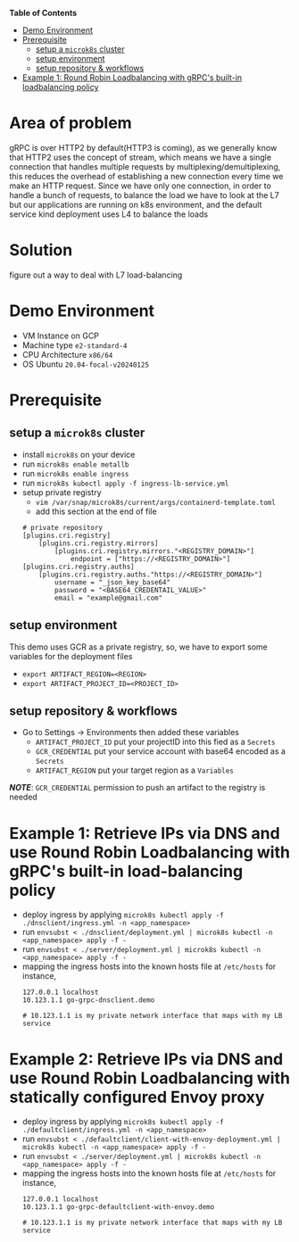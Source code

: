 
**Table of Contents** 
- [Demo Environment](#demo-environment)
- [Prerequisite](#prerequisite)
  - [setup a `microk8s` cluster](#setup-a-microk8s-cluster)
  - [setup environment](#setup-environment)
  - [setup repository & workflows](#setup-repository--workflows)
- [Example 1: Round Robin Loadbalancing with gRPC's built-in loadbalancing policy](#example-1-round-robin-loadbalancing-with-grpcs-built-in-loadbalancing-policy)

# Area of problem
gRPC is over HTTP2 by default(HTTP3 is coming), as we generally know that HTTP2 uses the concept of stream, which means we have a single connection that handles multiple requests by multiplexing/demultiplexing, this reduces the overhead of establishing a new connection every time we make an HTTP request. Since we have only one connection, in order to handle a bunch of requests, to balance the load we have to look at the L7 but our applications are running on k8s environment, and the default service kind deployment uses L4 to balance the loads

# Solution
figure out a way to deal with L7 load-balancing

# Demo Environment
- VM Instance on GCP
- Machine type `e2-standard-4`
- CPU Architecture `x86/64`
- OS Ubuntu `20.04-focal-v20240125`

# Prerequisite
## setup a `microk8s` cluster
- install `microk8s` on your device
- run `microk8s enable metallb`
- run `microk8s enable ingress`
- run `microk8s kubectl apply -f ingress-lb-service.yml`
- setup private registry
    - `vim /var/snap/microk8s/current/args/containerd-template.toml`
    - add this section at the end of file
    ```
    # private repository
    [plugins.cri.registry]
        [plugins.cri.registry.mirrors]
            [plugins.cri.registry.mirrors."<REGISTRY_DOMAIN>"]
                endpoint = ["https://<REGISTRY_DOMAIN>"]
    [plugins.cri.registry.auths]
        [plugins.cri.registry.auths."https://<REGISTRY_DOMAIN>"]
            username = "_json_key_base64"
            password = "<BASE64_CREDENTAIL_VALUE>"
            email = "example@gmail.com"
    ```
## setup environment
This demo uses GCR as a private registry, so, we have to export some variables for the deployment files
- `export ARTIFACT_REGION=<REGION>`
- `export ARTIFACT_PROJECT_ID=<PROJECT_ID>`

## setup repository & workflows
- Go to Settings -> Environments then added these variables 
    - `ARTIFACT_PROJECT_ID` put your projectID into this fied as a `Secrets`
    - `GCR_CREDENTIAL` put your service account with base64 encoded as a `Secrets`
    - `ARTIFACT_REGION` put your target region as a `Variables`

**_NOTE_**: `GCR_CREDENTIAL` permission to push an artifact to the registry is needed

# Example 1: Retrieve IPs via DNS and use Round Robin Loadbalancing with gRPC's built-in load-balancing policy
- deploy ingress by applying `microk8s kubectl apply -f ./dnsclient/ingress.yml -n <app_namespace>`
- run `envsubst < ./dnsclient/deployment.yml | microk8s kubectl -n <app_namespace> apply -f -`
- run `envsubst < ./server/deployment.yml | microk8s kubectl -n <app_namespace> apply -f -`
- mapping the ingress hosts into the known hosts file at `/etc/hosts` for instance, 
    ```
    127.0.0.1 localhost
    10.123.1.1 go-grpc-dnsclient.demo

    # 10.123.1.1 is my private network interface that maps with my LB service
    ```

# Example 2: Retrieve IPs via DNS and use Round Robin Loadbalancing with statically configured Envoy proxy
- deploy ingress by applying `microk8s kubectl apply -f ./defaultclient/ingress.yml -n <app_namespace>`
- run `envsubst < ./defaultclient/client-with-envoy-deployment.yml | microk8s kubectl -n <app_namespace> apply -f -`
- run `envsubst < ./server/deployment.yml | microk8s kubectl -n <app_namespace> apply -f -`
- mapping the ingress hosts into the known hosts file at `/etc/hosts` for instance, 
    ```
    127.0.0.1 localhost
    10.123.1.1 go-grpc-defaultclient-with-envoy.demo

    # 10.123.1.1 is my private network interface that maps with my LB service
    ```